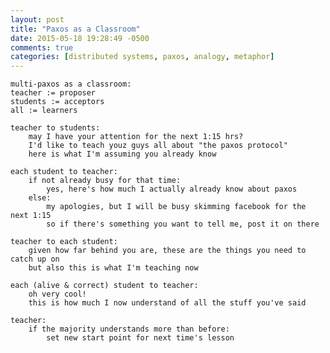 ```yaml
---
layout: post
title: "Paxos as a Classroom"
date: 2015-05-18 19:28:49 -0500
comments: true
categories: [distributed systems, paxos, analogy, metaphor]
---
```


    multi-paxos as a classroom:
    teacher := proposer
    students := acceptors
    all := learners

    teacher to students:
        may I have your attention for the next 1:15 hrs?
        I'd like to teach youz guys all about "the paxos protocol"
        here is what I'm assuming you already know

    each student to teacher:
        if not already busy for that time:
            yes, here's how much I actually already know about paxos
        else:
            my apologies, but I will be busy skimming facebook for the next 1:15
            so if there's something you want to tell me, post it on there

    teacher to each student:
        given how far behind you are, these are the things you need to catch up on
        but also this is what I'm teaching now

    each (alive & correct) student to teacher:
        oh very cool!
        this is how much I now understand of all the stuff you've said

    teacher:
        if the majority understands more than before:
            set new start point for next time's lesson
